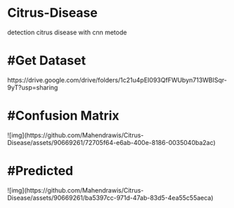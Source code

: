 # Citrus-Disease
detection citrus disease with cnn metode

<h1>#Get Dataset</h1>
https://drive.google.com/drive/folders/1c21u4pEI093QfFWUbyn713WBISqr-9yT?usp=sharing

<h1>#Confusion Matrix</h1>
![img](https://github.com/Mahendrawis/Citrus-Disease/assets/90669261/72705f64-e6ab-400e-8186-0035040ba2ac)

<h1>#Predicted</h1>
![img](https://github.com/Mahendrawis/Citrus-Disease/assets/90669261/ba5397cc-971d-47ab-83d5-4ea55c55aeca)
